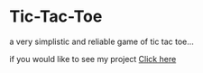 # Tic-Tac-Toe
a very simplistic and reliable game of tic tac toe...

if you would like to see my project [Click here](https://dari4006.github.io/Tic-Tac-Toe/)